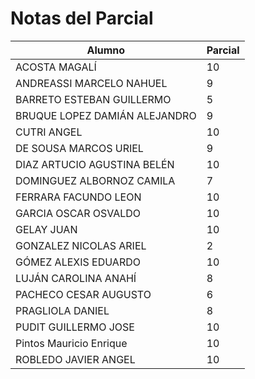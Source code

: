 # Notas del Parcial 

|Alumno	| Parcial|
|-------------------------------|-------|
|ACOSTA	MAGALÍ |	10 |
|ANDREASSI	MARCELO NAHUEL |	9 |
|BARRETO	ESTEBAN GUILLERMO |	5 |
|BRUQUE LOPEZ	DAMIÁN ALEJANDRO |	9 |
|CUTRI	ANGEL |	10 |
|DE SOUSA	MARCOS URIEL |	9 |
|DIAZ ARTUCIO	AGUSTINA BELÉN | 10 |
|DOMINGUEZ ALBORNOZ	CAMILA	| 7 |
|FERRARA	FACUNDO LEON |	10 |
|GARCIA	OSCAR OSVALDO |	10 |
|GELAY	JUAN |	10 |
|GONZALEZ	NICOLAS ARIEL |	2 |
|GÓMEZ	ALEXIS EDUARDO | 10 |
|LUJÁN	CAROLINA ANAHÍ | 8 |
|PACHECO	CESAR AUGUSTO |	6 |
|PRAGLIOLA	DANIEL	| 8 |
|PUDIT	GUILLERMO JOSE | 10 |
|Pintos	Mauricio Enrique | 10 |
|ROBLEDO	JAVIER ANGEL |	10 |
